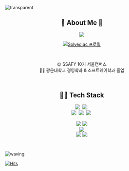 
<!-- **kseenyoung/kseenyoung** is a ✨ _special_ ✨ repository because its `README.md` (this file) appears on your GitHub profile. -->

![transparent](https://capsule-render.vercel.app/api?type=transparent&fontColor=FFD700&text=Sinyoung's%20Page&height=120&fontSize=60&desc=Backend%20Developer&descAlignY=85&descAlign=60&animation=twinkling)
<div align="center">
  


  
## 🌱 About Me  🌱
  
<a href="https://seen-young.tistory.com"><img src="https://img.shields.io/badge/TiStory-000000?style=flat-square&logo=Tistory&logoColor=white"/></a>
<!-- <a href="https://blog.naver.com/kseenyoung_"><img src="https://img.shields.io/badge/Naver Blog-03C75A?style=flat-square&logo=Naver&logoColor=white"/></a> -->
<!--   <a href="https://www.notion.so/sin-young/189e763aaf944fa3965af87c588258ce"><img src="https://img.shields.io/badge/개발자취-ffffff?style=flat-square&logo=notion&logoColor=black"/></a> -->
[![Solved.ac
프로필](http://mazassumnida.wtf/api/mini/generate_badge?boj=poper)](https://solved.ac/poper)
  
<br>
<p align="center">
<!-- ✏ 광운대학교 경영학과 입학<br> -->
🌞 SSAFY 10기 서울캠퍼스<br>
👩‍🎓 광운대학교 경영학과 & 소프트웨어학과 졸업<br>
<!-- 👨‍💻 라이징캠프 14기(server)<br> -->
  
<!--  🦁 <a href="https://www.likelion.net/"> 멋쟁이 사자처럼 </a> 10th<br> -->
<!-- 🏅서울장학재단 서울우수인재장학생 1기/ 3기<br> -->
<!-- 💳 SAP ERP ABAP/MM 취득<br> -->
<!-- 🏆비전공자 프로그래밍 전시회 우수상<br> -->

</p>
 
</div>

<br>

<div align="center">
  
<!--   <img align="right" src="https://github-readme-stats.vercel.app/api/top-langs/?username=jeongum&layout=compact&hide=javascript,css,scss&theme=solarized-light&langs_count=8"/> -->
  
  ## 👩‍💻 Tech Stack

<p align="center">
  <img src="https://img.shields.io/badge/Python-3766AB?style=flat-square&logo=Python&logoColor=white"/></a>&nbsp 
  <img src="https://img.shields.io/badge/JAVA-007396?style=flat-square&logo=JAVA&logoColor=white"/></a>&nbsp 
<!--   <img src="https://img.shields.io/badge/C++-00599C?style=flat-square&logo=C%2B%2B&logoColor=white"/></a>&nbsp  -->
<!--   <img src="https://img.shields.io/badge/C-A8B9CC?style=flat-square&logo=C&logoColor=white"/></a>&nbsp  -->
<!--   <img src="https://img.shields.io/badge/C%23-%23239120?style=flat-square&logo=c-sharp&logoColor=white"/></a>&nbsp  -->

<!--   <img src="https://img.shields.io/badge/Javascript-ffb13b?style=flat-square&logo=javascript&logoColor=white"/></a>&nbsp  -->
<!--   <img src="https://img.shields.io/badge/css-1572B6?style=flat-square&logo=css3&logoColor=white"/></a>&nbsp  -->
<!--   <img src="https://img.shields.io/badge/Go-11B48A?style=flat-square&logo=Go&logoColor=white"/></a>&nbsp  -->
  <br>
<img src="https://img.shields.io/badge/SpringBoot-6DB33F?style=flat-square&logo=Spring&logoColor=white"/></a>&nbsp 
<img src="https://img.shields.io/badge/Django-092E20?style=flat-square&logo=Django&logoColor=white"/></a>&nbsp 
<!-- <img src="https://img.shields.io/badge/PyTorch-092E20?style=flat-square&logo=PyTorch&logoColor=white"/></a>&nbsp  -->
<!-- <img src="https://img.shields.io/badge/sqlite-%2307405e?style=flat-square&logo=sqlite&logoColor=white"/></a>&nbsp -->
  <img src="https://img.shields.io/badge/mysql-4479A1?style=flat-square&logo=mysql&logoColor=white"></a>&nbsp 

<br>

<!-- <img src="https://img.shields.io/badge/Tableau-E97627?style=flat-square&logo=Tableau&logoColor=white"/></a> -->


<!--   <img src="https://img.shields.io/badge/Mysql-E6B91E?style=flat-square&logo=MySql&logoColor=white"/></a>&nbsp  -->
<!--   <img src="https://img.shields.io/badge/HyperledgerFabric-DB3552?style=flat-square&logo=Hulu&logoColor=white"/></a>&nbsp  -->
<!--   <img src="https://img.shields.io/badge/aws-333664?style=flat-square&logo=amazon-aws&logoColor=white"/></a>&nbsp  -->
<!--   <img src="https://img.shields.io/badge/elasticsearch-005571?style=flat-square&logo=elasticsearch&logoColor=white"/></a>&nbsp  -->
 
 
 
<!--  <div align="center">
<br>

   ## 🛠 Tools

<p align="right">
 -->
<!-- <img src="https://img.shields.io/badge/VisualStudio-5C2D91?style=flat-square&logo=VisualStudio&logoColor=white"/></a>  -->
<!-- <img src="https://img.shields.io/badge/VisualStudioCode-007ACC?style=flat-square&logo=VisualStudioCode&logoColor=white"/></a> -->
<!-- <img src="https://img.shields.io/badge/Eclipse-2C2255?style=flat-square&logo=Eclipse&logoColor=white"/></a> -->
<!-- <img src="https://img.shields.io/badge/PyCharm-000000?style=flat-square&logo=PyCharm&logoColor=white"/></a> -->
<br>
<img src="https://img.shields.io/badge/Git-F05032?style=flat-square&logo=Git&logoColor=white"/></a>
<img src="https://img.shields.io/badge/Github-181717?style=flat-square&logo=Github&logoColor=white"/></a> 
<br>
<img src="https://img.shields.io/badge/Ubuntu-E95420?style=flat-square&logo=Ubuntu&logoColor=white"/>
<br> 
<!-- <img src="https://img.shields.io/badge/Postman-FF6C37?style=flat-square&logo=Postman&logoColor=white"/></a> -->
<img src="https://img.shields.io/badge/AWS-%23FF9900.svg?style=flat-square&logo=amazon-aws&logoColor=white"/></a>
<img src="https://img.shields.io/badge/SAP-0FAAFF?style=flat-square&logo=SAP&logoColor=white"/></a>



<!-- </div> -->
 
<!--<img align="left" src="http://mazassumnida.wtf/api/v2/generate_badge?boj=poper"/> -->
   
<!--<img align="right" src="https://github-readme-stats.vercel.app/api?username=kseenyoung&theme=solarized-light&show_icons=true"/> -->


 
</div>


<br>

![waving](https://capsule-render.vercel.app/api?type=waving&height=100&color=gradient&section=footer)



[![Hits](https://hits.seeyoufarm.com/api/count/incr/badge.svg?url=https%3A%2F%2Fgithub.com%2Fkseenyoung&count_bg=%23FBEAFF&title_bg=%23CEB0D0&icon=skyliner.svg&icon_color=%23FFFFFF&title=hits&edge_flat=false)](https://hits.seeyoufarm.com)




